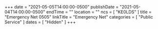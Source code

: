 +++
date = "2021-05-05T14:00:00-0500"
publishDate = "2021-05-04T14:00:00-0500"
endTime = ""
location = ""
ncs = [ "KE0LDS" ]
title = "Emergency Net 0505"
linkTitle = "Emergency Net"
categories = [ "Public Service" ]
dates = [ "Hidden" ]
+++
